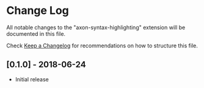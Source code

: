 # Change Log
All notable changes to the "axon-syntax-highlighting" extension will be documented in this file.

Check [Keep a Changelog](http://keepachangelog.com/) for recommendations on how to structure this file.

## [0.1.0] - 2018-06-24
- Initial release